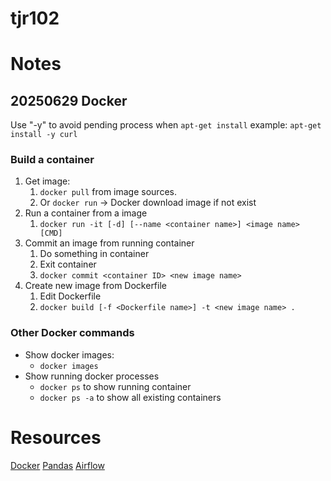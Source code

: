 # tjr102

# Notes
## 20250629 Docker
Use "-y" to avoid pending process when `apt-get install`
example: `apt-get install -y curl`

### Build a container
1. Get image:
   1. `docker pull` from image sources.
   2. Or `docker run` -> Docker download image if not exist
2. Run a container from a image
   1. `docker run -it [-d] [--name <container name>] <image name> [CMD]`
3. Commit an image from running container
   1. Do something in container
   2. Exit container
   3. `docker commit <container ID> <new image name>`
4. Create new image from Dockerfile
   1. Edit Dockerfile
   2. `docker build [-f <Dockerfile name>] -t <new image name> .`

### Other Docker commands
- Show docker images:
  - `docker images`
- Show running docker processes
  - `docker ps` to show running container
  - `docker ps -a` to show all existing containers

# Resources
[Docker](https://docs.uuboyscy.dev/docs/category/docker-tutorial)
[Pandas](https://docs.uuboyscy.dev/docs/category/pandas-tutorial)
[Airflow](https://docs.uuboyscy.dev/docs/Orchestration/AirFlow/)
